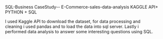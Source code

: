 SQL-Business CaseStudy-- E-Commerce-sales-data-analysis
KAGGLE API+ PYTHON + SQL

I used Kaggle API to download the dataset, for data processing and cleaning i used pandas and to load the data into sql server.
Lastly i performed data analysis to answer some interesting questions using SQL.
